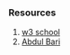 ### Resources

1. [w3 school](https://www.w3schools.com/dsa/dsa_data_avltrees.php)
2. [Abdul Bari](https://youtu.be/jDM6_TnYIqE?si=-FdT9M1-R2HBFX0U)
